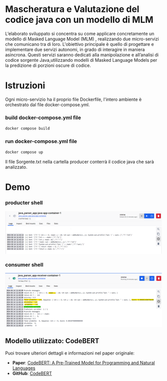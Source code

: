 # Mascheratura e Valutazione del codice java con un modello di MLM

L’elaborato sviluppato si concentra su come applicare concretamente un modello di Masked Language Model (MLM) , realizzando due micro-servizi
che comunicano tra di loro. L'obiettivo principale è quello di progettare e implementare due servizi autonomi, in grado di interagire in maniera asincrona. Questi servizi saranno
dedicati alla manipolazione e all’analisi di codice sorgente Java,utilizzando modelli di Masked Language Models per la predizione di porzioni oscure di
codice.

# Istruzioni
Ogni micro-servizio ha il proprio file Dockerfile, l'intero ambiente è orchestrato dal file docker-compose.yml.

 ### build docker-compose.yml file
```bash
docker compose build
```

### run docker-compose.yml file
```bash
docker compose up
```

Il file Sorgente.txt nella cartella producer conterrà il codice java che sarà analizzato.

# Demo

### producter shell
![Alt text](images/sender.png)

### consumer shell
![Alt text](images/cns.png)

## Modello utilizzato: CodeBERT

Puoi trovare ulteriori dettagli e informazioni nel paper originale:

- **Paper**: [CodeBERT: A Pre-Trained Model for Programming and Natural Languages](https://arxiv.org/pdf/2002.08155.pdf)
- **GitHub**: [CodeBERT](https://github.com/microsoft/CodeBERT)


